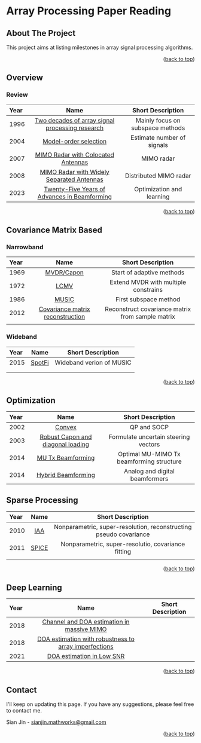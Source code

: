 # Array Processing Paper Reading

<!-- Improved compatibility of back to top link: See: https://github.com/othneildrew/Best-README-Template/pull/73 -->
<a name="readme-top"></a>
<!--
*** Thanks for checking out the Best-README-Template. If you have a suggestion
*** that would make this better, please fork the repo and create a pull request
*** or simply open an issue with the tag "enhancement".
*** Don't forget to give the project a star!
*** Thanks again! Now go create something AMAZING! :D
-->



<!-- PROJECT SHIELDS -->
<!--
*** I'm using markdown "reference style" links for readability.
*** Reference links are enclosed in brackets [ ] instead of parentheses ( ).
*** See the bottom of this document for the declaration of the reference variables
*** for contributors-url, forks-url, etc. This is an optional, concise syntax you may use.
*** https://www.markdownguide.org/basic-syntax/#reference-style-links
-->


<!-- ABOUT THE PROJECT -->
## About The Project

This project aims at listing milestones in array signal processing algorithms.

<p align="right">(<a href="#readme-top">back to top</a>)</p>

## Overview

<!-- Review -->
### Review

| Year  | Name  | Short Description |
| :------------ |:---------------:| :---------------:|
| 1996      | [Two decades of array signal processing research](https://ieeexplore.ieee.org/document/526899) | Mainly focus on subspace methods |
|  2004     |  [Model-order selection](https://ieeexplore.ieee.org/document/1311138)       |  Estimate number of signals  |
| 2007 | [MIMO Radar with Colocated Antennas](https://ieeexplore.ieee.org/document/4350230)     |  MIMO radar  |
| 2008 | [MIMO Radar with Widely Separated Antennas](https://ieeexplore.ieee.org/document/4408448)     | Distributed MIMO radar  |
|  2023     | [Twenty-Five Years of Advances in Beamforming](https://ieeexplore.ieee.org/document/10144712)  | Optimization and learning|

<p align="right">(<a href="#readme-top">back to top</a>)</p>

<!-- COV -->
## Covariance Matrix Based

### Narrowband
| Year  | Name  | Short Description |
| :------------ |:---------------:| :---------------:|
|  1969     | [MVDR/Capon](https://ieeexplore.ieee.org/document/1449208)     | Start of adaptive methods   |
|  1972     | [LCMV](https://ieeexplore.ieee.org/document/1450747)     |  Extend MVDR with multiple constrains  |
| 1986      | [MUSIC](https://ieeexplore.ieee.org/abstract/document/1143830) | First subspace method |
| 2012      |   [Covariance matrix reconstruction](https://ieeexplore.ieee.org/abstract/document/6180020)    |  Reconstruct covariance matrix from sample matrix  |
|  |       |    |

### Wideband
| Year  | Name  | Short Description |
| :------------ |:---------------:| :---------------:|
| 2015      | [SpotFi](https://web.stanford.edu/~skatti/pubs/sigcomm15-spotfi.pdf) | Wideband verion of MUSIC |
|       |         |    |
|  |       |    |

<p align="right">(<a href="#readme-top">back to top</a>)</p>

<!-- Optimization -->
## Optimization

| Year  | Name  | Short Description |
| :------------ |:---------------:| :---------------:|
|   2002    | [Convex](https://ieeexplore.ieee.org/document/558465) | QP and SOCP |
| 2003      |  [Robust Capon and diagonal loading](https://ieeexplore.ieee.org/abstract/document/1206680)     | Formulate uncertain steering vectors  |
|  2014     |   [MU Tx Beamforming](https://ieeexplore.ieee.org/document/6832894)      | Optimal MU-MIMO Tx beamforming structure   |
|   2014    | [Hybrid Beamforming](https://ieeexplore.ieee.org/document/6717211) | Analog and digital beamformers |

<!-- SPARSE -->
## Sparse Processing

| Year  | Name  | Short Description |
| :------------ |:---------------:| :---------------:|
|   2010    | [IAA](https://ieeexplore.ieee.org/abstract/document/5417172) | Nonparametric, super-resolution, reconstructing pseudo covariance |
|   2011    |   [SPICE](https://ieeexplore.ieee.org/document/5617289)      | Nonparametric, super-resolutio, covariance fitting  |
|  |       |    |

<p align="right">(<a href="#readme-top">back to top</a>)</p>

<!-- LEARNING -->
## Deep Learning

| Year  | Name  | Short Description |
| :------------ |:---------------:| :---------------:|
|   2018    | [Channel and DOA estimation in massive MIMO](https://ieeexplore.ieee.org/document/8400482) |  |
|    2018   |  [DOA estimation with robustness to array imperfections](https://ieeexplore.ieee.org/document/8485631)       |    |
| 2021      |  [DOA estimation in Low SNR](https://ieeexplore.ieee.org/document/9457195)      |   |

<p align="right">(<a href="#readme-top">back to top</a>)</p>

<!-- CONTACT -->
## Contact
I'll keep on updating this page. If you have any suggestions, please feel free to contact me.

Sian Jin - sianjin.mathworks@gmail.com

<p align="right">(<a href="#readme-top">back to top</a>)</p>



<!-- MARKDOWN LINKS & IMAGES -->
<!-- https://www.markdownguide.org/basic-syntax/#reference-style-links -->
[contributors-shield]: https://img.shields.io/github/contributors/othneildrew/Best-README-Template.svg?style=for-the-badge
[contributors-url]: https://github.com/othneildrew/Best-README-Template/graphs/contributors
[forks-shield]: https://img.shields.io/github/forks/othneildrew/Best-README-Template.svg?style=for-the-badge
[forks-url]: https://github.com/othneildrew/Best-README-Template/network/members
[stars-shield]: https://img.shields.io/github/stars/othneildrew/Best-README-Template.svg?style=for-the-badge
[stars-url]: https://github.com/othneildrew/Best-README-Template/stargazers
[issues-shield]: https://img.shields.io/github/issues/othneildrew/Best-README-Template.svg?style=for-the-badge
[issues-url]: https://github.com/othneildrew/Best-README-Template/issues
[license-shield]: https://img.shields.io/github/license/othneildrew/Best-README-Template.svg?style=for-the-badge
[license-url]: https://github.com/othneildrew/Best-README-Template/blob/master/LICENSE.txt
[linkedin-shield]: https://img.shields.io/badge/-LinkedIn-black.svg?style=for-the-badge&logo=linkedin&colorB=555
[linkedin-url]: https://www.linkedin.com/in/sian-jin-0461a4188/
[product-screenshot]: images/screenshot.png
[Next.js]: https://img.shields.io/badge/next.js-000000?style=for-the-badge&logo=nextdotjs&logoColor=white
[Next-url]: https://nextjs.org/
[React.js]: https://img.shields.io/badge/React-20232A?style=for-the-badge&logo=react&logoColor=61DAFB
[React-url]: https://reactjs.org/
[Vue.js]: https://img.shields.io/badge/Vue.js-35495E?style=for-the-badge&logo=vuedotjs&logoColor=4FC08D
[Vue-url]: https://vuejs.org/
[Angular.io]: https://img.shields.io/badge/Angular-DD0031?style=for-the-badge&logo=angular&logoColor=white
[Angular-url]: https://angular.io/
[Svelte.dev]: https://img.shields.io/badge/Svelte-4A4A55?style=for-the-badge&logo=svelte&logoColor=FF3E00
[Svelte-url]: https://svelte.dev/
[Laravel.com]: https://img.shields.io/badge/Laravel-FF2D20?style=for-the-badge&logo=laravel&logoColor=white
[Laravel-url]: https://laravel.com
[Bootstrap.com]: https://img.shields.io/badge/Bootstrap-563D7C?style=for-the-badge&logo=bootstrap&logoColor=white
[Bootstrap-url]: https://getbootstrap.com
[JQuery.com]: https://img.shields.io/badge/jQuery-0769AD?style=for-the-badge&logo=jquery&logoColor=white
[JQuery-url]: https://jquery.com 

